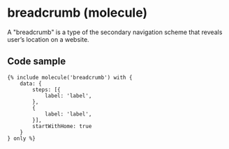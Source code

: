 # breadcrumb (molecule)

A "breadcrumb" is a type of the secondary navigation scheme that reveals user’s location on a website.

## Code sample

```
{% include molecule('breadcrumb') with {
    data: {
        steps: [{
            label: 'label',
        },
        {
            label: 'label',
        }],
        startWithHome: true
    }
} only %}
```
